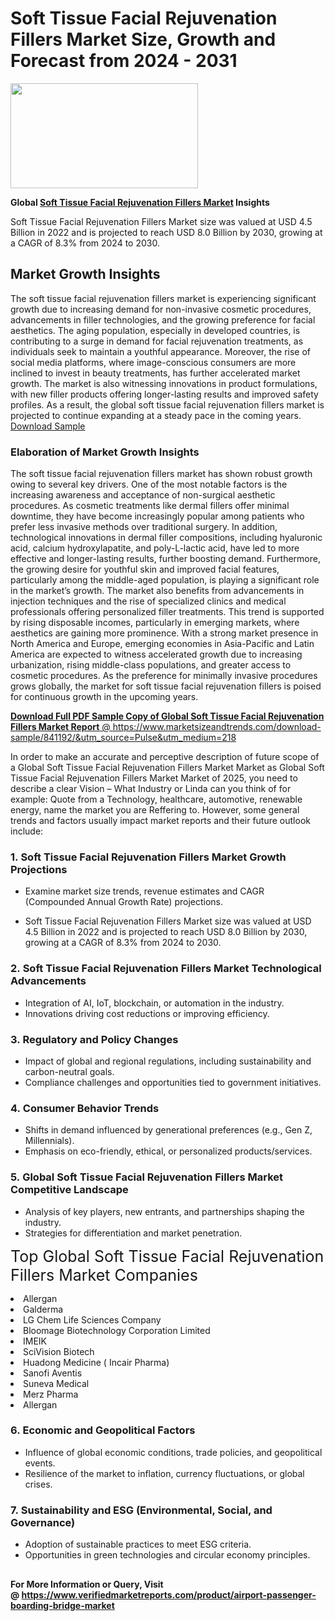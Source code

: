 <H1>Soft Tissue Facial Rejuvenation Fillers Market Size, Growth and Forecast from 2024 - 2031</H1><img class="aligncenter size-medium wp-image-584254" src="https://thirdeyenews.in/wp-content/uploads/2024/09/Global-Market-Research-300x168.jpeg" alt="" width="300" height="168" /><p><strong>Global&nbsp;<a href="https://www.marketsizeandtrends.com/download-sample/841192/&amp;utm_source=Pulse&amp;utm_medium=218">Soft Tissue Facial Rejuvenation Fillers Market</a> Insights</strong></p><p>Soft Tissue Facial Rejuvenation Fillers Market size was valued at USD 4.5 Billion in 2022 and is projected to reach USD 8.0 Billion by 2030, growing at a CAGR of 8.3% from 2024 to 2030.</p><p><h2>Market Growth Insights</h2> The soft tissue facial rejuvenation fillers market is experiencing significant growth due to increasing demand for non-invasive cosmetic procedures, advancements in filler technologies, and the growing preference for facial aesthetics. The aging population, especially in developed countries, is contributing to a surge in demand for facial rejuvenation treatments, as individuals seek to maintain a youthful appearance. Moreover, the rise of social media platforms, where image-conscious consumers are more inclined to invest in beauty treatments, has further accelerated market growth. The market is also witnessing innovations in product formulations, with new filler products offering longer-lasting results and improved safety profiles. As a result, the global soft tissue facial rejuvenation fillers market is projected to continue expanding at a steady pace in the coming years. <a href="download_sample_link" target="_blank">Download Sample</a> <h3>Elaboration of Market Growth Insights</h3> The soft tissue facial rejuvenation fillers market has shown robust growth owing to several key drivers. One of the most notable factors is the increasing awareness and acceptance of non-surgical aesthetic procedures. As cosmetic treatments like dermal fillers offer minimal downtime, they have become increasingly popular among patients who prefer less invasive methods over traditional surgery. In addition, technological innovations in dermal filler compositions, including hyaluronic acid, calcium hydroxylapatite, and poly-L-lactic acid, have led to more effective and longer-lasting results, further boosting demand. Furthermore, the growing desire for youthful skin and improved facial features, particularly among the middle-aged population, is playing a significant role in the market’s growth. The market also benefits from advancements in injection techniques and the rise of specialized clinics and medical professionals offering personalized filler treatments. This trend is supported by rising disposable incomes, particularly in emerging markets, where aesthetics are gaining more prominence. With a strong market presence in North America and Europe, emerging economies in Asia-Pacific and Latin America are expected to witness accelerated growth due to increasing urbanization, rising middle-class populations, and greater access to cosmetic procedures. As the preference for minimally invasive procedures grows globally, the market for soft tissue facial rejuvenation fillers is poised for continuous growth in the upcoming years. <a href="get_more_link" target="_blank"></p><p><span class=""><strong>Download Full PDF Sample Copy of Global Soft Tissue Facial Rejuvenation Fillers Market Report</strong> @ <a href="https://www.marketsizeandtrends.com/download-sample/841192/&amp;utm_source=Pulse&amp;utm_medium=218" target="_blank">https://www.marketsizeandtrends.com/download-sample/841192/&amp;utm_source=Pulse&amp;utm_medium=218</a></span></p><p>In order to make an accurate and perceptive description of future scope of a Global&nbsp;Soft Tissue Facial Rejuvenation Fillers Market Market as Global&nbsp;Soft Tissue Facial Rejuvenation Fillers Market Market of 2025, you need to describe a clear Vision &ndash; What Industry or Linda can you think of for example: Quote from a Technology, healthcare, automotive, renewable energy, name the market you are Reffering to. However, some general trends and factors usually impact market reports and their future outlook include:</p><h3>1.&nbsp;<strong>Soft Tissue Facial Rejuvenation Fillers Market Growth Projections</strong></h3><ul><li>Examine market size trends, revenue estimates and CAGR (Compounded Annual Growth Rate) projections.</li><li><p>Soft Tissue Facial Rejuvenation Fillers Market size was valued at USD 4.5 Billion in 2022 and is projected to reach USD 8.0 Billion by 2030, growing at a CAGR of 8.3% from 2024 to 2030.</p></li></ul><h3>2.&nbsp;<strong>Soft Tissue Facial Rejuvenation Fillers Market Technological Advancements</strong></h3><ul><li>Integration of AI, IoT, blockchain, or automation in the industry.</li><li>Innovations driving cost reductions or improving efficiency.</li></ul><h3>3.&nbsp;<strong>Regulatory and Policy Changes</strong></h3><ul><li>Impact of global and regional regulations, including sustainability and carbon-neutral goals.</li><li>Compliance challenges and opportunities tied to government initiatives.</li></ul><h3>4.&nbsp;<strong>Consumer Behavior Trends</strong></h3><ul><li>Shifts in demand influenced by generational preferences (e.g., Gen Z, Millennials).</li><li>Emphasis on eco-friendly, ethical, or personalized products/services.</li></ul><h3>5.&nbsp;<strong>Global Soft Tissue Facial Rejuvenation Fillers Market Competitive Landscape</strong></h3><ul><li>Analysis of key players, new entrants, and partnerships shaping the industry.</li><li>Strategies for differentiation and market penetration.</li></ul><p data-pm-slice="1 1 []"><span style="color: inherit; font-family: inherit; font-size: 25px;">Top Global Soft Tissue Facial Rejuvenation Fillers Market Companies</span></p><div class="" data-test-id=""><p><li>Allergan</li><li> Galderma</li><li> LG Chem Life Sciences Company</li><li> Bloomage Biotechnology Corporation Limited</li><li> IMEIK</li><li> SciVision Biotech</li><li> Huadong Medicine ( Incair Pharma)</li><li> Sanofi Aventis</li><li> Suneva Medical</li><li> Merz Pharma</li><li> Allergan</li></p></div><h3>6.&nbsp;<strong>Economic and Geopolitical Factors</strong></h3><ul><li>Influence of global economic conditions, trade policies, and geopolitical events.</li><li>Resilience of the market to inflation, currency fluctuations, or global crises.</li></ul><h3>7.&nbsp;<strong>Sustainability and ESG (Environmental, Social, and Governance)</strong></h3><ul><li>Adoption of sustainable practices to meet ESG criteria.</li><li>Opportunities in green technologies and circular economy principles.</li></ul><h2><strong style="font-size: 14px;">For More Information or Query, Visit @&nbsp;</strong><a style="background-color: #ffffff; font-size: 14px;" href="https://www.marketsizeandtrends.com/report/soft-tissue-facial-rejuvenation-fillers-market/" target="_blank">https://www.verifiedmarketreports.com/product/airport-passenger-boarding-bridge-market</a></h2>
